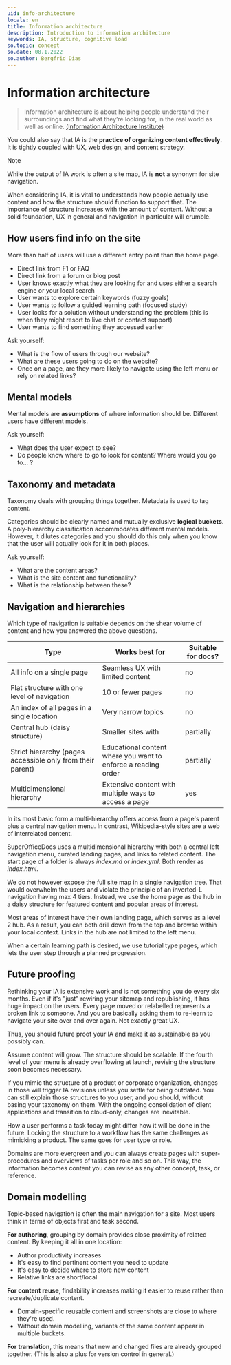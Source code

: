 ```yaml
---
uid: info-architecture
locale: en
title: Information architecture
description: Introduction to information architecture
keywords: IA, structure, cognitive load
so.topic: concept
so.date: 08.1.2022
so.author: Bergfrid Dias
---
```


# Information architecture

> Information architecture is about helping people understand their surroundings and find what they’re looking for, in the real world as well as online. [(Information Architecture Institute)][1]

You could also say that IA is the **practice of organizing content effectively**. It is tightly coupled with UX, web design, and content strategy.

> [!NOTE]
> While the output of IA work is often a site map, IA is **not** a synonym for site navigation.

When considering IA, it is vital to understands how people actually use content and how the structure should function to support that. The importance of structure increases with the amount of content. Without a solid foundation, UX in general and navigation in particular will crumble.

## How users find info on the site

More than half of users will use a different entry point than the home page.

* Direct link from F1 or FAQ
* Direct link from a forum or blog post
* User knows exactly what they are looking for and uses either a search engine or your local search
* User wants to explore certain keywords (fuzzy goals)
* User wants to follow a guided learning path (focused study)
* User looks for a solution without understanding the problem (this is when they might resort to live chat or contact support)
* User wants to find something they accessed earlier

Ask yourself:

* What is the flow of users through our website?
* What are these users going to do on the website?
* Once on a page, are they more likely to navigate using the left menu or rely on related links?

## Mental models

Mental models are **assumptions** of where information should be. Different users have different models.

Ask yourself:

* What does the user expect to see?
* Do people know where to go to look for content? Where would you go to... ?

## Taxonomy and metadata

Taxonomy deals with grouping things together. Metadata is used to tag content.

Categories should be clearly named and mutually exclusive **logical buckets**. A poly-hierarchy classification accommodates different mental models. However, it dilutes categories and you should do this only when you know that the user will actually look for it in both places.

Ask yourself:

* What are the content areas?
* What is the site content and functionality?
* What is the relationship between these?

## Navigation and hierarchies

Which type of navigation is suitable depends on the shear volume of content and how you answered the above questions.

| Type | Works best for | Suitable for docs? |
|---|---|---|
| All info on a single page | Seamless UX with limited content| no |
| Flat structure with one level of navigation | 10 or fewer pages | no |
| An index of all pages in a single location | Very narrow topics | no |
| Central hub (daisy structure) | Smaller sites with| partially |
| Strict hierarchy (pages accessible only from their parent) | Educational content where you want to enforce a reading order | partially |
| Multidimensional hierarchy | Extensive content with multiple ways to access a page | yes |

In its most basic form a multi-hierarchy offers access from a page's parent plus a central navigation menu. In contrast, Wikipedia-style sites are a web of interrelated content.

SuperOfficeDocs uses a multidimensional hierarchy with both a central left navigation menu, curated landing pages, and links to related content. The start page of a folder is always *index.md* or *index.yml*. Both render as *index.html*.

We do not however expose the full site map in a single navigation tree. That would overwhelm the users and violate the principle of an inverted-L navigation having max 4 tiers.
Instead, we use the home page as the hub in a daisy structure for featured content and popular areas of interest.

Most areas of interest have their own landing page, which serves as a level 2 hub. As a result, you can both drill down from the top and browse within your local context. Links in the hub are not limited to the left menu.

When a certain learning path is desired, we use tutorial type pages, which lets the user step through a planned progression.

## Future proofing

Rethinking your IA is extensive work and is not something you do every six months. Even if it's "just" rewiring your sitemap and republishing, it has huge impact on the users. Every page moved or relabelled represents a broken link to someone. And you are basically asking them to re-learn to navigate your site over and over again. Not exactly great UX.

Thus, you should future proof your IA and make it as sustainable as you possibly can.

Assume content will grow. The structure should be scalable. If the fourth level of your menu is already overflowing at launch, revising the structure soon becomes necessary.

If you mimic the structure of a product or corporate organization, changes in those will trigger IA revisions unless you settle for being outdated. You can still explain those structures to you user, and you should, without basing your taxonomy on them. With the ongoing consolidation of client applications and transition to cloud-only, changes are inevitable.

How a user performs a task today might differ how it will be done in the future. Locking the structure to a workflow has the same challenges as mimicking a product. The same goes for user type or role.

Domains are more evergreen and you can always create pages with super-procedures and overviews of tasks per role and so on. This way, the information becomes content you can revise as any other concept, task, or reference.

## Domain modelling

Topic-based navigation is often the main navigation for a site. Most users think in terms of objects first and task second.

**For authoring**, grouping by domain provides close proximity of related content. By keeping it all in one location:

* Author productivity increases
* It's easy to find pertinent content you need to update
* It's easy to decide where to store new content
* Relative links are short/local

**For content reuse**, findability increases making it easier to reuse rather than recreate/duplicate content.

* Domain-specific reusable content and screenshots are close to where they're used.
* Without domain modelling, variants of the same content appear in multiple buckets.

**For translation**, this means that new and changed files are already grouped together. (This is also a plus for version control in general.)

<!-- Referenced links -->
[1]: http://www.iainstitute.org/

<!-- Referenced images -->